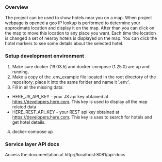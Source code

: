 ### Overview
The project can be used to show hotels near you on a map. When project webpage is opened a geo IP lookup is performed to determine your approximate location and display it on the map. After than you can click on the map to move this location to any place you want. Each time the location is changed a set of nearby hotels is displayed on the map. You can click the hotel markers to see some details about the selected hotel.

### Setup development environment
1. Make sure docker (19.03.5) and docker-compose (1.25.0) are up and running.
2. Make a copy of the .env_example file located in the root directory of the repository; place it into the same forlder and name it '.env'.
3. Fill in all the missing data:
  - HERE_JS_API_KEY - your JS api key obtained at https://developers.here.com. This key is used to display all the map related data
  - HERE_REST_API_KEY - your REST api key obtained at https://developers.here.com. This key is uses to search for hotels and get hotel details.
4. docker-compose up

### Service layer API docs
Access the documentation at http://localhost:8081/api-docs

